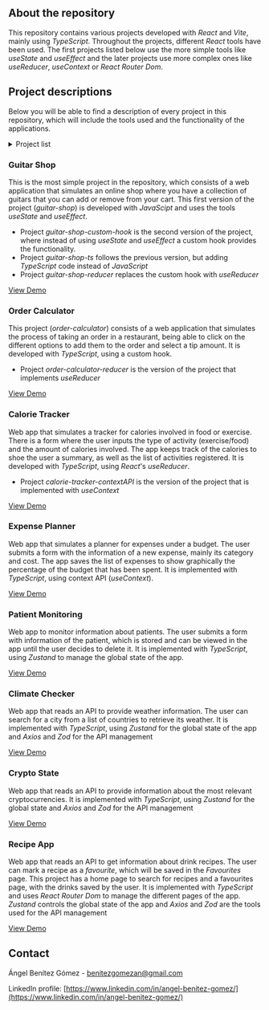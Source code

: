 
## About the repository
This repository contains various projects developed with _React_ and _Vite_, mainly using _TypeScript_. Throughout the projects, different _React_ tools have been used. The first projects listed below use the more simple tools like _useState_ and _useEffect_ and the later projects use more complex ones like _useReducer_, _useContext_ or _React Router Dom_.  

## Project descriptions

Below you will be able to find a description of every project in this repository, which will include the tools used and the functionality of the applications.

<details>
  <summary>Project list</summary>
  <ol>
    <li> <a href="#guitar-shop">Guitar Shop</a></li>
    <li><a href="#order-calculator">Order Calculator</a></li>
    <li><a href="#calorie-tracker">Calorie Tracker</a></li>
    <li><a href="#expense-planner">Expense Planner</a></li>
    <li><a href="#patient-monitoring">Patient Monitoring</a></li>
    <li><a href="#climate-checker">Climate Checker</a></li>
    <li><a href="#crypto-state">Crypto State</a></li>
    <li><a href="#recipe-app">Recipe App</a></li>
  </ol>
</details>

### Guitar Shop
This is the most simple project in the repository, which consists of a web application that simulates an online shop where you have a collection of guitars that you can add or remove from your cart. This first version of the project (_guitar-shop_) is developed with _JavaScipt_ and uses the tools _useState_ and _useEffect_.
 - Project _guitar-shop-custom-hook_ is the second version of the project, where instead of using _useState_ and _useEffect_ a custom hook provides the functionality.
 - Project _guitar-shop-ts_ follows the previous version, but adding _TypeScript_ code instead of _JavaScript_
 - Project _guitar-shop-reducer_ replaces the custom hook with _useReducer_

<a href="https://angeben-guitar-shop.netlify.app/">View Demo</a>

### Order Calculator
This project (_order-calculator_) consists of a web application that simulates the process of taking an order in a restaurant, being able to click on the different options to add them to the order and select a tip amount. It is developed with _TypeScript_, using a custom hook.
- Project _order-calculator-reducer_ is the version of the project that implements _useReducer_

<a href="https://angeben-order-calculator.netlify.app/">View Demo</a>

### Calorie Tracker
Web app that simulates a tracker for calories involved in food or exercise. There is a form where the user inputs the type of activity (exercise/food) and the amount of calories involved. The app keeps track of the calories to shoe the user a summary, as well as the list of activities registered. It is developed with _TypeScript_, using _React_'s _useReducer_.
- Project _calorie-tracker-contextAPI_ is the version of the project that is implemented with _useContext_

<a href="https://angeben-calorie-tracker.netlify.app/">View Demo</a>

### Expense Planner
Web app that simulates a planner for expenses under a budget. The user submits a form with the information of a new expense, mainly its category and cost. The app saves the list of expenses to show graphically the percentage of the budget that has been spent. It is implemented with _TypeScript_, using context API (_useContext_).

<a href="https://angeben-expense-planner.netlify.app/">View Demo</a>

### Patient Monitoring
Web app to monitor information about patients. The user submits a form with information of the patient, which is stored and can be viewed in the app until the user decides to delete it. It is implemented with _TypeScript_, using _Zustand_ to manage the global state of the app.

<a href="https://angeben-patient-monitoring.netlify.app/">View Demo</a>

### Climate Checker
Web app that reads an API to provide weather information. The user can search for a city from a list of countries to retrieve its weather. It is implemented with _TypeScript_, using _Zustand_ for the global state of the app and _Axios_ and _Zod_ for the API management

<a href="https://angeben-climate-checker.netlify.app/">View Demo</a>

### Crypto State
Web app that reads an API to provide information about the most relevant cryptocurrencies. It is implemented with _TypeScript_, using _Zustand_ for the global state and _Axios_ and _Zod_ for the API management

<a href="https://angeben-crypto-prices.netlify.app/">View Demo</a>

### Recipe App
Web app that reads an API to get information about drink recipes. The user can mark a recipe as a _favourite_, which will be saved in the _Favourites_ page. This project has a home page to search for recipes and a favourites page, with the drinks saved by the user. It is implemented with _TypeScript_ and uses _React Router Dom_ to manage the different pages of the app. _Zustand_ controls the global state of the app and _Axios_ and _Zod_ are the tools used for the API management

<a href="https://angeben-recipe-search.netlify.app/">View Demo</a>

## Contact

Ángel Benítez Gómez  - benitezgomezan@gmail.com

LinkedIn profile: [https://www.linkedin.com/in/angel-benitez-gomez/](https://www.linkedin.com/in/angel-benitez-gomez/)
